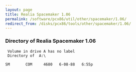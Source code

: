 ```yaml
---
layout: page
title: Realia Spacemaker 1.06
permalink: /software/pcx86/util/other/spacemaker/1.06/
redirect_from: /disks/pcx86/tools/other/spacemaker/1.06/
---
```


### Directory of Realia Spacemaker 1.06

     Volume in drive A has no label
     Directory of  A:\
    
    SM       COM     4680   6-08-88   6:55p
